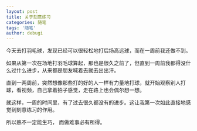 ```yaml
---
layout: post
title: 关于刻意练习
categories: 随笔
tags: '随笔'
author: debugi
---
```


今天去打羽毛球，发现已经可以很轻松地打后场高远球，而在一周前我还做不到。  

如果从第一次在场地打羽毛球算起，那也是很久之前了，但直到一周前我都得没什么过什么进步，从来都是朋友喊着去就去出出汗。    

直到一两周前，突然想像那些打的好的人一样有力量地打球，就开始观察别人打球，看视频，自己拿着拍子感觉，走在路上也会偶尔想一想。    

就这样，一周的时间里，有了过去很久都没有的进步。这让我第一次如此直接地感觉到刻意练习的作用。  

所以熟不一定能生巧， 而做难事必有所得。


